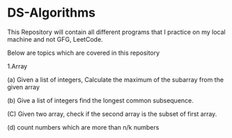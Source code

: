 # DS-Algorithms

This Repository will contain all different programs that I practice on my local machine and not GFG, LeetCode.

Below are topics which are covered in this repository

1.Array

(a) Given a list of integers, Calculate the maximum of the subarray from the given array

(b) Give a list of integers find the longest common subsequence.

(C) Given two array, check if the second array is the subset of first array.

(d) count numbers which are more than n/k numbers



